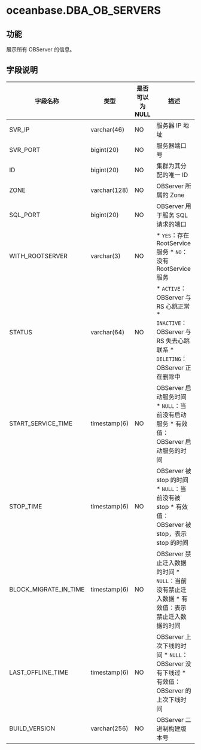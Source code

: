 oceanbase.DBA_OB_SERVERS 
=============================================



功能 
--------------------

展示所有 OBServer 的信息。

字段说明 
----------------------



|         字段名称          |      类型      | 是否可以为 NULL |                                                                                                           描述                                                                                                           |
|-----------------------|--------------|------------|------------------------------------------------------------------------------------------------------------------------------------------------------------------------------------------------------------------------|
| SVR_IP                | varchar(46)  | NO         | 服务器 IP 地址                                                                                                                                                                                                              |
| SVR_PORT              | bigint(20)   | NO         | 服务器端口号                                                                                                                                                                                                                 |
| ID                    | bigint(20)   | NO         | 集群为其分配的唯一 ID                                                                                                                                                                                                           |
| ZONE                  | varchar(128) | NO         | OBServer 所属的 Zone                                                                                                                                                                                                      |
| SQL_PORT              | bigint(20)   | NO         | OBServer 用于服务 SQL 请求的端口                                                                                                                                                                                                |
| WITH_ROOTSERVER       | varchar(3)   | NO         | * `YES`：存在 RootService 服务   * `NO`：没有 RootService 服务                                                                                |
| STATUS                | varchar(64)  | NO         | * `ACTIVE`：OBServer 与 RS 心跳正常   * `INACTIVE`：OBServer 与 RS 失去心跳联系   * `DELETING`：OBServer 正在删除中    |
| START_SERVICE_TIME    | timestamp(6) | NO         | OBServer 启动服务时间 * `NULL`：当前没有启动服务   * 有效值：OBServer 启动服务的时间                                                          |
| STOP_TIME             | timestamp(6) | NO         | OBServer 被 stop 的时间 * `NULL`：当前没有被 stop   * 有效值：OBServer 被 stop，表示 stop 的时间                                         |
| BLOCK_MIGRATE_IN_TIME | timestamp(6) | NO         | OBServer 禁止迁入数据的时间 * `NULL`：当前没有禁止迁入数据   * 有效值：表示禁止迁入数据的时间                                                          |
| LAST_OFFLINE_TIME     | timestamp(6) | NO         | OBServer 上次下线的时间 * `NULL`：OBServer 没有下线过   * 有效值：OBServer 的上次下线时间                                                   |
| BUILD_VERSION         | varchar(256) | NO         | OBServer 二进制构建版本号                                                                                                                                                                                                      |


